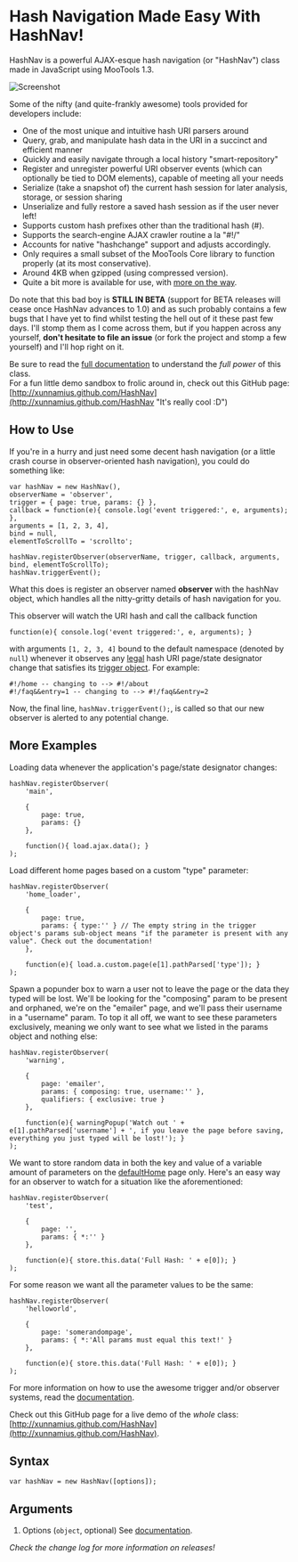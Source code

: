 Hash Navigation Made Easy With HashNav!
=======================================
HashNav is a powerful AJAX-esque hash navigation (or "HashNav") class made in JavaScript using MooTools 1.3.

![Screenshot](http://i.imgur.com/sWNmn.png)

Some of the nifty (and quite-frankly awesome) tools provided for developers include:

* One of the most unique and intuitive hash URI parsers around
* Query, grab, and manipulate hash data in the URI in a succinct and efficient manner
* Quickly and easily navigate through a local history "smart-repository"
* Register and unregister powerful URI observer events (which can optionally be tied to DOM elements), capable of meeting all your needs
* Serialize (take a snapshot of) the current hash session for later analysis, storage, or session sharing
* Unserialize and fully restore a saved hash session as if the user never left!
* Supports custom hash prefixes other than the traditional hash (#).
* Supports the search-engine AJAX crawler routine a la "#!/"
* Accounts for native "hashchange" support and adjusts accordingly.
* Only requires a small subset of the MooTools Core library to function properly (at its most conservative).
* Around 4KB when gzipped (using compressed version).
* Quite a bit more is available for use, with [more on the way](http://github.com/Xunnamius/HashNav/blob/master/Docs/Documentation.md#ComingSoon).

Do note that this bad boy is **STILL IN BETA** (support for BETA releases will cease once HashNav advances to 1.0) and as such probably contains a few bugs that I have yet to find whilst testing the hell out of it these past few days. I'll stomp them as I come across them, but if you happen across any yourself, **don't hesitate to file an issue** (or fork the project and stomp a few yourself) and I'll hop right on it.

Be sure to read the [full documentation](http://github.com/Xunnamius/HashNav/blob/master/Docs/Documentation.md "It's really cool :D") to understand the *full power* of this class.  
For a fun little demo sandbox to frolic around in, check out this GitHub page: [http://xunnamius.github.com/HashNav](http://xunnamius.github.com/HashNav "It's really cool :D")

How to Use
----------
If you're in a hurry and just need some decent hash navigation (or a little crash course in observer-oriented hash navigation), you could do something like:

	var hashNav = new HashNav(),
	observerName = 'observer',
	trigger = { page: true, params: {} },
	callback = function(e){ console.log('event triggered:', e, arguments); },
	arguments = [1, 2, 3, 4],
	bind = null,
	elementToScrollTo = 'scrollto';
	
	hashNav.registerObserver(observerName, trigger, callback, arguments, bind, elementToScrollTo);
	hashNav.triggerEvent();

What this does is register an observer named **observer** with the hashNav object, which handles all the nitty-gritty details of hash navigation for you.

This observer will watch the URI hash and call the callback function

	function(e){ console.log('event triggered:', e, arguments); }

with arguments `[1, 2, 3, 4]` bound to the default namespace (denoted by `null`) whenever it observes any [legal](http://github.com/Xunnamius/HashNav/blob/master/Docs/Documentation.md#HowHashesAreParsed "Jump to it!") hash URI page/state designator change that satisfies its [trigger object](http://github.com/Xunnamius/HashNav/blob/master/Docs/Documentation.md#ObserverTriggers "Jump to it!"). For example:

	#!/home -- changing to --> #!/about
	#!/faq&&entry=1 -- changing to --> #!/faq&&entry=2

Now, the final line, `hashNav.triggerEvent();`, is called so that our new observer is alerted to any potential change.

More Examples
-------------
Loading data whenever the application's page/state designator changes:

	hashNav.registerObserver(
		'main',
		
		{
			page: true,
			params: {}
		},
	
		function(){ load.ajax.data(); }
	);

Load different home pages based on a custom "type" parameter:

	hashNav.registerObserver(
		'home_loader',
		
		{
			page: true,
			params: { type:'' } // The empty string in the trigger object's params sub-object means "if the parameter is present with any value". Check out the documentation!
		},
	
		function(e){ load.a.custom.page(e[1].pathParsed['type']); }
	);

Spawn a popunder box to warn a user not to leave the page or the data they typed will be lost. We'll be looking for the "composing" param to be present and orphaned, we're on the "emailer" page, and we'll pass their username in a "username" param. To top it all off, we want to see these parameters exclusively, meaning we only want to see what we listed in the params object and nothing else:
	
	hashNav.registerObserver(
		'warning',
		
		{
			page: 'emailer',
			params: { composing: true, username:'' },
			qualifiers: { exclusive: true }
		},
	
		function(e){ warningPopup('Watch out ' + e[1].pathParsed['username'] + ', if you leave the page before saving, everything you just typed will be lost!'); }
	);

We want to store random data in both the key and value of a variable amount of parameters on the [defaultHome](http://github.com/Xunnamius/HashNav/blob/master/Docs/Documentation.md#options) page only. Here's an easy way for an observer to watch for a situation like the aforementioned:

	hashNav.registerObserver(
		'test',
		
		{
			page: '',
			params: { *:'' }
		},
	
		function(e){ store.this.data('Full Hash: ' + e[0]); }
	);

For some reason we want all the parameter values to be the same:

	hashNav.registerObserver(
		'helloworld',
		
		{
			page: 'somerandompage',
			params: { *:'All params must equal this text!' }
		},
	
		function(e){ store.this.data('Full Hash: ' + e[0]); }
	);

For more information on how to use the awesome trigger and/or observer systems, read the [documentation](http://github.com/Xunnamius/HashNav/blob/master/Docs/Documentation.md#ObserverTriggers).

Check out this GitHub page for a live demo of the *whole* class: [http://xunnamius.github.com/HashNav](http://xunnamius.github.com/HashNav).

Syntax
------
	var hashNav = new HashNav([options]);

Arguments
---------
1. Options (`object`, optional) See [documentation](http://github.com/Xunnamius/HashNav/blob/master/Docs/Documentation.md#options).

*Check the change log for more information on releases!*